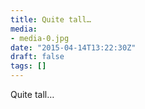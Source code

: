 ```yaml
---
title: Quite tall…
media:
- media-0.jpg
date: "2015-04-14T13:22:30Z"
draft: false
tags: []
---
```

Quite tall…
